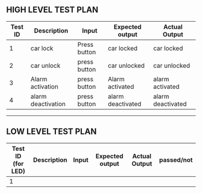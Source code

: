 ## HIGH LEVEL TEST PLAN 

| Test ID | Description | Input | Expected output | Actual Output | 
| --- | --- | --- | --- | --- | 
| 1 | car lock | Press button | car locked | car locked |
| 2 | car unlock | press button | car unlocked | car unlocked|
| 3 | Alarm activation  | press button | Alarm activated | alarm activated |
| 4 | alarm deactivation | press button | alarm deactivated | alarm deactivated |

---

## LOW LEVEL TEST PLAN 

| Test ID (for LED)| Description | Input | Expected output | Actual Output | passed/not |
| --- | --- | --- | --- | --- | --- |
| 1 | 
